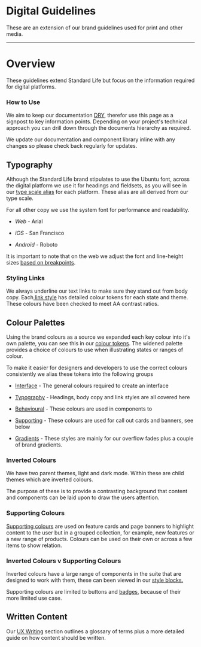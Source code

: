 
# Digital Guidelines

These are an extension of our brand guidelines used for print and other media.

---

# Overview

These guidelines extend  Standard Life but focus on the information required for digital platforms.

### How to Use

We aim to keep our documentation [DRY](https://en.wikipedia.org/wiki/Don%27t_repeat_yourself), therefor use this page as a signpost to key information points.  Depending on your project's technical approach you can drill down through the documents hierarchy as required.

We update our documentation and component library inline with any changes so please check back regularly for updates.

## Typography

Although the Standard Life brand stipulates to use the Ubuntu font, across the digital platform we use it for headings and fieldsets, as you will see in our [type scale alias]() for each platform. These alias are all derived from our type scale.

For all other copy we use the system font for performance and readability.

- *Web* - Arial

- *iOS* - San Francisco

- *Android* - Roboto

It is important to note that on the web we adjust the font and line-height sizes [based on breakpoints](). 

### Styling Links

We always underline our text links to make sure they stand out from body copy. Each[ link style](https://compound.supernova-docs.io/compound/latest/standard-life/foundations/colours/typography.html#section-links-e1) has detailed colour tokens for each state and theme. These colours have been checked to meet AA contrast ratios.

## Colour Palettes

Using the brand colours as a source we expanded each key colour into it's own palette, you can see this in our [colour tokens](). The widened palette provides a choice of colours to use when illustrating states or ranges of colour.

To make it easier for designers and developers to use the correct colours consistently we alias these tokens into the following groups

- [Interface]() - The general colours required to create an interface

- [Typography]() - Headings, body copy and link styles are all covered here

- [Behavioural]() - These colours are used in components to

- [Supporting]() - These colours are used for call out cards and banners, see below

- [Gradients]() - These styles are mainly for our overflow fades plus a couple of brand gradients.

### Inverted Colours

We have two parent themes, light and dark mode. Within these are child themes which are inverted colours. 

The purpose of these is to provide a contrasting background that content and components can be laid upon to draw the users attention.

### Supporting Colours

[Supporting colours]() are used on feature cards and page banners to highlight content to the user but in a grouped collection, for example, new features or a new range of products. Colours can be used on their own or across a few items to show relation.

### Inverted Colours v Supporting Colours 

Inverted colours have a large range of components in the suite that are designed to work with them, these can been viewed in our [style blocks.]()

Supporting colours are limited to buttons and [badges](), because of their more limited use case.

## Written Content

Our [UX Writing]() section outlines a glossary of terms plus a more detailed guide on how content should be written.